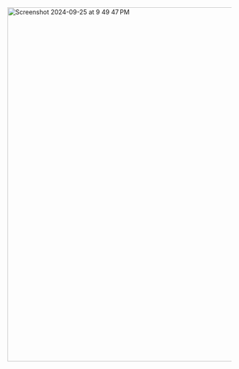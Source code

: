 <img width="797" alt="Screenshot 2024-09-25 at 9 49 47 PM" src="https://github.com/user-attachments/assets/ab2e0058-2daa-4d15-aa4c-94aaa8537f95">
